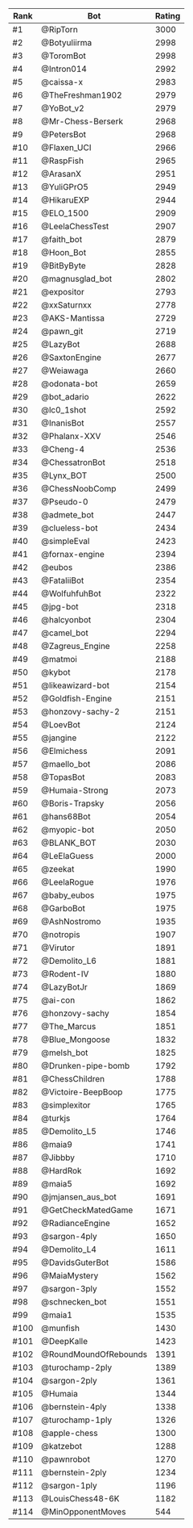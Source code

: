 Rank|Bot|Rating
---|---|---
#1|@RipTorn|3000
#2|@Botyuliirma|2998
#3|@ToromBot|2998
#4|@Intron014|2992
#5|@caissa-x|2983
#6|@TheFreshman1902|2979
#7|@YoBot_v2|2979
#8|@Mr-Chess-Berserk|2968
#9|@PetersBot|2968
#10|@Flaxen_UCI|2966
#11|@RaspFish|2965
#12|@ArasanX|2951
#13|@YuliGPrO5|2949
#14|@HikaruEXP|2944
#15|@ELO_1500|2909
#16|@LeelaChessTest|2907
#17|@faith_bot|2879
#18|@Hoon_Bot|2855
#19|@BitByByte|2828
#20|@magnusglad_bot|2802
#21|@expositor|2793
#22|@xxSaturnxx|2778
#23|@AKS-Mantissa|2729
#24|@pawn_git|2719
#25|@LazyBot|2688
#26|@SaxtonEngine|2677
#27|@Weiawaga|2660
#28|@odonata-bot|2659
#29|@bot_adario|2622
#30|@lc0_1shot|2592
#31|@InanisBot|2557
#32|@Phalanx-XXV|2546
#33|@Cheng-4|2536
#34|@ChessatronBot|2518
#35|@Lynx_BOT|2500
#36|@ChessNoobComp|2499
#37|@Pseudo-0|2479
#38|@admete_bot|2447
#39|@clueless-bot|2434
#40|@simpleEval|2423
#41|@fornax-engine|2394
#42|@eubos|2386
#43|@FataliiBot|2354
#44|@WolfuhfuhBot|2322
#45|@jpg-bot|2318
#46|@halcyonbot|2304
#47|@camel_bot|2294
#48|@Zagreus_Engine|2258
#49|@matmoi|2188
#50|@kybot|2178
#51|@likeawizard-bot|2154
#52|@Goldfish-Engine|2151
#53|@honzovy-sachy-2|2151
#54|@LoevBot|2124
#55|@jangine|2122
#56|@Elmichess|2091
#57|@maello_bot|2086
#58|@TopasBot|2083
#59|@Humaia-Strong|2073
#60|@Boris-Trapsky|2056
#61|@hans68Bot|2054
#62|@myopic-bot|2050
#63|@BLANK_BOT|2030
#64|@LeElaGuess|2000
#65|@zeekat|1990
#66|@LeelaRogue|1976
#67|@baby_eubos|1975
#68|@GarboBot|1975
#69|@AshNostromo|1935
#70|@notropis|1907
#71|@Virutor|1891
#72|@Demolito_L6|1881
#73|@Rodent-IV|1880
#74|@LazyBotJr|1869
#75|@ai-con|1862
#76|@honzovy-sachy|1854
#77|@The_Marcus|1851
#78|@Blue_Mongoose|1832
#79|@melsh_bot|1825
#80|@Drunken-pipe-bomb|1792
#81|@ChessChildren|1788
#82|@Victoire-BeepBoop|1775
#83|@simplexitor|1765
#84|@turkjs|1764
#85|@Demolito_L5|1746
#86|@maia9|1741
#87|@Jibbby|1710
#88|@HardRok|1692
#89|@maia5|1692
#90|@jmjansen_aus_bot|1691
#91|@GetCheckMatedGame|1671
#92|@RadianceEngine|1652
#93|@sargon-4ply|1650
#94|@Demolito_L4|1611
#95|@DavidsGuterBot|1586
#96|@MaiaMystery|1562
#97|@sargon-3ply|1552
#98|@schnecken_bot|1551
#99|@maia1|1535
#100|@munfish|1430
#101|@DeepKalle|1423
#102|@RoundMoundOfRebounds|1391
#103|@turochamp-2ply|1389
#104|@sargon-2ply|1361
#105|@Humaia|1344
#106|@bernstein-4ply|1338
#107|@turochamp-1ply|1326
#108|@apple-chess|1300
#109|@katzebot|1288
#110|@pawnrobot|1270
#111|@bernstein-2ply|1234
#112|@sargon-1ply|1196
#113|@LouisChess48-6K|1182
#114|@MinOpponentMoves|544

